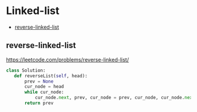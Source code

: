  # Linked-list

+ [reverse-linked-list](#reverse-linked-list)

## reverse-linked-list

 https://leetcode.com/problems/reverse-linked-list/ 

 ```python
class Solution:
    def reverseList(self, head):
        prev = None
        cur_node = head
        while cur_node:
            cur_node.next, prev, cur_node = prev, cur_node, cur_node.next
        return prev

 ```